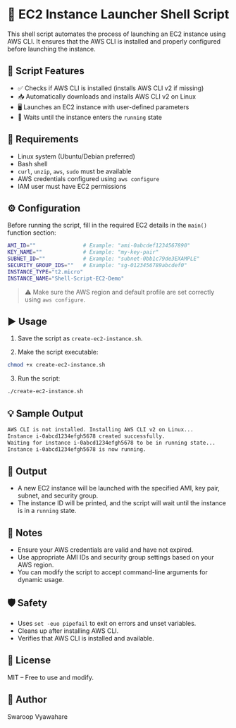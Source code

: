 # 🚀 EC2 Instance Launcher Shell Script

This shell script automates the process of launching an EC2 instance using AWS CLI. It ensures that the AWS CLI is installed and properly configured before launching the instance.

## 📜 Script Features

- ✅ Checks if AWS CLI is installed (installs AWS CLI v2 if missing)
- 📥 Automatically downloads and installs AWS CLI v2 on Linux
- 🖥️ Launches an EC2 instance with user-defined parameters
- 🔄 Waits until the instance enters the `running` state

## 🧰 Requirements

- Linux system (Ubuntu/Debian preferred)
- Bash shell
- `curl`, `unzip`, `aws`, `sudo` must be available
- AWS credentials configured using `aws configure`
- IAM user must have EC2 permissions

## ⚙️ Configuration

Before running the script, fill in the required EC2 details in the `main()` function section:

```bash
AMI_ID=""               # Example: "ami-0abcdef1234567890"
KEY_NAME=""             # Example: "my-key-pair"
SUBNET_ID=""            # Example: "subnet-0bb1c79de3EXAMPLE"
SECURITY_GROUP_IDS=""   # Example: "sg-0123456789abcdef0"
INSTANCE_TYPE="t2.micro"
INSTANCE_NAME="Shell-Script-EC2-Demo"
```

> ⚠️ Make sure the AWS region and default profile are set correctly using `aws configure`.

## ▶️ Usage

1. Save the script as `create-ec2-instance.sh`.

2. Make the script executable:

```bash
chmod +x create-ec2-instance.sh
```

3. Run the script:

```bash
./create-ec2-instance.sh
```

## 💡 Sample Output

```bash
AWS CLI is not installed. Installing AWS CLI v2 on Linux...
Instance i-0abcd1234efgh5678 created successfully.
Waiting for instance i-0abcd1234efgh5678 to be in running state...
Instance i-0abcd1234efgh5678 is now running.
```

## 📂 Output

- A new EC2 instance will be launched with the specified AMI, key pair, subnet, and security group.
- The instance ID will be printed, and the script will wait until the instance is in a `running` state.

## 📌 Notes

- Ensure your AWS credentials are valid and have not expired.
- Use appropriate AMI IDs and security group settings based on your AWS region.
- You can modify the script to accept command-line arguments for dynamic usage.

## 🛡️ Safety

- Uses `set -euo pipefail` to exit on errors and unset variables.
- Cleans up after installing AWS CLI.
- Verifies that AWS CLI is installed and available.

## 📄 License

MIT – Free to use and modify.

## 🙋 Author

Swaroop Vyawahare
